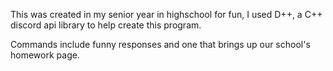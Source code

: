 This was created in my senior year in highschool for fun, I used D++, a C++ discord api library to help create this program.

Commands include funny responses and one that brings up our school's homework page. 

